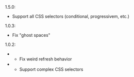 1.5.0:
 - Support all CSS selectors (conditional, progressivem, etc.)

1.0.3:
 - Fix "ghost spaces"

1.0.2:
 - + Fix weird refresh behavior
 - + Support complex CSS selectors